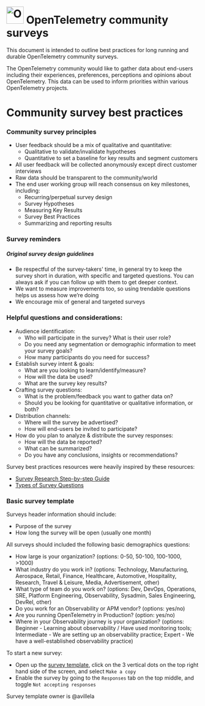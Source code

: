 # <img src="https://opentelemetry.io/img/logos/opentelemetry-logo-nav.png" alt="OpenTelemetry Icon" width="45" height=""> OpenTelemetry community surveys
This document is intended to outline best practices for long running and durable OpenTelemetry community surveys. 

The OpenTelemetry community would like to gather data about end-users including their experiences, preferences, perceptions and opinions about OpenTelemetry. This data can be used to inform priorities within various OpenTelemetry projects.

# Community survey best practices

### Community survey principles
- User feedback should be a mix of qualitative and quantitative:
  - Qualitative to validate/invalidate hypotheses
  - Quantitative to set a baseline for key results and segment customers
- All user feedback will be collected anonymously except direct customer interviews
- Raw data should be transparent to the community/world
- The end user working group will reach consensus on key milestones, including:
  - Recurring/perpetual survey design
  - Survey Hypotheses
  - Measuring Key Results
  - Survey Best Practices
  - Summarizing and reporting results

### Survey reminders
##### Original survey design guidelines
- Be respectful of the survey-takers' time, in general try to keep the survey short in duration, with specific and targeted questions. You can always ask if you can follow up with them to get deeper context.
- We want to measure improvements too, so using trendable questions helps us assess how we’re doing 
- We encourage mix of general and targeted surveys


<!--

##### Guidelines from [Stripe](https://stripe.com/en-cz/guides/atlas/survey-design-principles)
1. Make answers options collectively exhaustive, 
2. Make answer options mutually exclusive
3. Use language that encourages people to be subjective
4. Limit yourself to one free response question
5. Use public facing copy standards
6. Avoid asking topics that don't immediately relate to a product
7. Respect users’ time.
8. Test the survey with fresh—and diverse—eyes.
9. Describe in detail the key concept of your question.
10. Never ask about multiple concepts in a single question.
11. It’s all relative—be precise.
12. Revise leading questions.
13. Avoid agree-disagree scales.
14. Let people disagree

##### Guidelines from [Survey Monkey](https://www.surveymonkey.com/learn/survey-best-practices/?)
1. Limit yourself to two open-ended questions
2. Ask a series of closed-ended questions, then include a single textbox question to capture any other feedback
3. Put open-ended questions on a separate page towards the end of your survey
4. Make sure that open-ended questions are optional
5. Avoid jargon, technical language, or acronyms. Especially if your audience is supposed to reflect the general population.
6. Keep your questions as short as possible. People will be less willing to read long questions and may misunderstand what you’re asking.
7. If your question has special instructions, add them (in parentheses). Here are a few examples: (select all), (select up to 3)
8. Avoid leading questions (written in a way that influences survey responses), loaded question (assumes something about the respondents that might not be true), double-barreled questions ( asks people to give only one answer to two different questions), absolutes (always, every, etc.).
9. Be careful with sensitive questions (religion or faith, ethnicity, race, gender, age, sexual orientation, and income). For example, provide ranges for salary. Explain how the data will be used and ask them closer to the end of the survey. 
10. Pair close-ended questions with open-ended questions.
11. Ideally aim for less than 10 questions.
12. Use screening questions to ensure that the survey is relevant to the respondent.
13. Only require answers to questions that are necessary to achieve the survey goals.
14. Give context – who you are, what you do, why you are surveying them, How you’re going to use their information or feedback.

##### Harvard
1. Questionnaire items should be precise
2. Avoid asking for a single answer to a question that actually has multiple parts.
3. Respondent should be able to read a question quickly, understand its intent and select or provide an answer
without difficulty. 
4. Negation in a question paves the way for easy misinterpretation.
5. Target the vocabulary of the population to be surveyed (be carful about jargon, abbreviations, biased terms).

##### Andrej's tips
1. Make sure you get maximum out of the surveying tool

-->

### Helpful questions and considerations: 

- Audience identification: 
   - Who will participate in the survey? What is their user role?
  - Do you need any segmentation or demographic information to meet your survey goals?
  - How many participants do you need for success? 
- Establish survey intent & goals:
  - What are you looking to learn/identify/measure?
  - How will the data be used?
  - What are the survey key results?
- Crafting survey questions: 
  - What is the problem/feedback you want to gather data on?
  - Should you be looking for quantitative or qualitative information, or both?
- Distribution channels: 
  - Where will the survey be advertised?
  - How will end-users be invited to participate? 
- How do you plan to analyze & distribute the survey responses: 
  - How will the data be reported? 
  - What can be summarized? 
  - Do you have any conclusions, insights or recommendations?

Survey best practices resources were heavily inspired by these resources: 

- [Survey Research Step-by-step Guide](https://www.scribbr.com/methodology/survey-research/)
- [Types of Survey Questions](https://www.smartsurvey.co.uk/survey-questions/types)

### Basic survey template

Surveys header information should include:

* Purpose of the survey
* How long the survey will be open (usually one month)

All surveys should included the following basic demographics questions:

- How large is your organization? (options: 0-50, 50-100, 100-1000, >1000)
- What industry do you work in? (options: Technology, Manufacturing, Aerospace, Retail, Finance, Healthcare, Automotive, Hospitality, Research, Travel & Leisure, Media, Advertisement, other)
- What type of team do you work on? (options: Dev, DevOps, Operations, SRE, Platform Engineering, Observability, Sysadmin, Sales Engineering, DevRel, other)
- Do you work for an Observability or APM vendor? (options: yes/no)
- Are you running OpenTelemetry in Production? (option: yes/no)
- Where in your Observability journey is your organization? (options: Beginner - Learning about observability / Have used monitoring tools; Intermediate - We are setting up an observability practice; Expert - We have a well-established observability practice)

To start a new survey:
* Open up the [survey template](https://docs.google.com/forms/d/1NsOBVcajq3tm4wDrZTt-5bEG5pR3YfK2yccFGVqVzWI/edit), click on the 3 vertical dots on the top right hand side of the screen, and select `Make a copy`
* Enable the survey by going to the `Responses` tab on the top middle, and toggle `Not accepting responses`

Survey template owner is @avillela